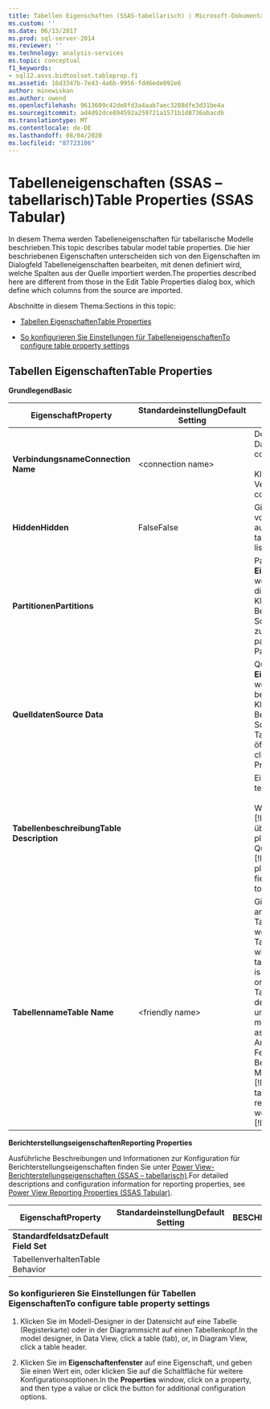 ```yaml
---
title: Tabellen Eigenschaften (SSAS-tabellarisch) | Microsoft-Dokumentation
ms.custom: ''
ms.date: 06/13/2017
ms.prod: sql-server-2014
ms.reviewer: ''
ms.technology: analysis-services
ms.topic: conceptual
f1_keywords:
- sql12.asvs.bidtoolset.tableprop.f1
ms.assetid: 16d3347b-7e43-4a6b-9956-fdd6ede092e6
author: minewiskan
ms.author: owend
ms.openlocfilehash: 9613609c42de8fd3a4aab7aec3208dfe3d31be4a
ms.sourcegitcommit: ad4d92dce894592a259721a1571b1d8736abacdb
ms.translationtype: MT
ms.contentlocale: de-DE
ms.lasthandoff: 08/04/2020
ms.locfileid: "87723106"
---
```

# <a name="table-properties-ssas-tabular"></a><span data-ttu-id="486ec-102">Tabelleneigenschaften (SSAS – tabellarisch)</span><span class="sxs-lookup"><span data-stu-id="486ec-102">Table Properties (SSAS Tabular)</span></span>
  <span data-ttu-id="486ec-103">In diesem Thema werden Tabelleneigenschaften für tabellarische Modelle beschrieben.</span><span class="sxs-lookup"><span data-stu-id="486ec-103">This topic describes tabular model table properties.</span></span> <span data-ttu-id="486ec-104">Die hier beschriebenen Eigenschaften unterscheiden sich von den Eigenschaften im Dialogfeld Tabelleneigenschaften bearbeiten, mit denen definiert wird, welche Spalten aus der Quelle importiert werden.</span><span class="sxs-lookup"><span data-stu-id="486ec-104">The properties described here are different from those in the Edit Table Properties dialog box, which define which columns from the source are imported.</span></span>  
  
 <span data-ttu-id="486ec-105">Abschnitte in diesem Thema:</span><span class="sxs-lookup"><span data-stu-id="486ec-105">Sections in this topic:</span></span>  
  
-   [<span data-ttu-id="486ec-106">Tabellen Eigenschaften</span><span class="sxs-lookup"><span data-stu-id="486ec-106">Table Properties</span></span>](#bkmk_properties)  
  
-   [<span data-ttu-id="486ec-107">So konfigurieren Sie Einstellungen für Tabelleneigenschaften</span><span class="sxs-lookup"><span data-stu-id="486ec-107">To configure table property settings</span></span>](#bkmk_config_prop)  
  
##  <a name="table-properties"></a><a name="bkmk_properties"></a><span data-ttu-id="486ec-108">Tabellen Eigenschaften</span><span class="sxs-lookup"><span data-stu-id="486ec-108">Table Properties</span></span>  
 <span data-ttu-id="486ec-109">**Grundlegend**</span><span class="sxs-lookup"><span data-stu-id="486ec-109">**Basic**</span></span>  
  
|<span data-ttu-id="486ec-110">Eigenschaft</span><span class="sxs-lookup"><span data-stu-id="486ec-110">Property</span></span>|<span data-ttu-id="486ec-111">Standardeinstellung</span><span class="sxs-lookup"><span data-stu-id="486ec-111">Default Setting</span></span>|<span data-ttu-id="486ec-112">BESCHREIBUNG</span><span class="sxs-lookup"><span data-stu-id="486ec-112">Description</span></span>|  
|--------------|---------------------|-----------------|  
|<span data-ttu-id="486ec-113">**Verbindungsname**</span><span class="sxs-lookup"><span data-stu-id="486ec-113">**Connection Name**</span></span>|\<connection name>|<span data-ttu-id="486ec-114">Der Name der Verbindung mit der Datenquelle der Tabelle.</span><span class="sxs-lookup"><span data-stu-id="486ec-114">The name of the connection to the table's data source.</span></span><br /><br /> <span data-ttu-id="486ec-115">Klicken Sie auf die Schaltfläche, um die Verbindung zu bearbeiten.</span><span class="sxs-lookup"><span data-stu-id="486ec-115">To edit the connection, click the button.</span></span>|  
|<span data-ttu-id="486ec-116">**Hidden**</span><span class="sxs-lookup"><span data-stu-id="486ec-116">**Hidden**</span></span>|<span data-ttu-id="486ec-117">False</span><span class="sxs-lookup"><span data-stu-id="486ec-117">False</span></span>|<span data-ttu-id="486ec-118">Gibt an, ob die Tabelle in den Feldlisten von Berichtserstellungsclients ausgeblendet wird.</span><span class="sxs-lookup"><span data-stu-id="486ec-118">Specifies whether the table is hidden from reporting client field lists.</span></span>|  
|<span data-ttu-id="486ec-119">**Partitionen**</span><span class="sxs-lookup"><span data-stu-id="486ec-119">**Partitions**</span></span>||<span data-ttu-id="486ec-120">Partitionen für die Tabelle können nicht im **Eigenschaftenfenster** angezeigt werden.</span><span class="sxs-lookup"><span data-stu-id="486ec-120">Partitions for the table cannot be displayed in the **Properties** window.</span></span> <span data-ttu-id="486ec-121">Klicken Sie zum Anzeigen, Erstellen oder Bearbeiten von Partitionen auf die Schaltfläche, um den Partitions-Manager zu öffnen.</span><span class="sxs-lookup"><span data-stu-id="486ec-121">To view, create, or edit partitions, click the button to open the Partition Manager.</span></span>|  
|<span data-ttu-id="486ec-122">**Quelldaten**</span><span class="sxs-lookup"><span data-stu-id="486ec-122">**Source Data**</span></span>||<span data-ttu-id="486ec-123">Quelldaten für die Tabelle können nicht im **Eigenschaftenfenster** angezeigt werden.</span><span class="sxs-lookup"><span data-stu-id="486ec-123">Source data for the table cannot be displayed in the **Properties** window.</span></span> <span data-ttu-id="486ec-124">Klicken Sie zum Anzeigen oder Bearbeiten der Quelldaten auf die Schaltfläche, um das Dialogfeld Tabelleneigenschaften bearbeiten zu öffnen.</span><span class="sxs-lookup"><span data-stu-id="486ec-124">To view or edit the source data, click the button to open the Edit Table Properties dialog box.</span></span>|  
|<span data-ttu-id="486ec-125">**Tabellenbeschreibung**</span><span class="sxs-lookup"><span data-stu-id="486ec-125">**Table Description**</span></span>||<span data-ttu-id="486ec-126">Eine Textbeschreibung für die Tabelle.</span><span class="sxs-lookup"><span data-stu-id="486ec-126">A text description for the table.</span></span><br /><br /> <span data-ttu-id="486ec-127">Wenn ein Endbenutzer in [!INCLUDE[ssGeminiClient](../../includes/ssgeminiclient-md.md)]den Cursor über dieser Tabelle in der Feldliste platziert, wird die Beschreibung als QuickInfo angezeigt.</span><span class="sxs-lookup"><span data-stu-id="486ec-127">In [!INCLUDE[ssGeminiClient](../../includes/ssgeminiclient-md.md)], if an end-user places the cursor over this table in the field list, the description appears as a tooltip.</span></span>|  
|<span data-ttu-id="486ec-128">**Tabellenname**</span><span class="sxs-lookup"><span data-stu-id="486ec-128">**Table Name**</span></span>|\<friendly name>|<span data-ttu-id="486ec-129">Gibt den anzeigen amen der Tabelle an.</span><span class="sxs-lookup"><span data-stu-id="486ec-129">Specifies the table's friendly name.</span></span> <span data-ttu-id="486ec-130">Der Tabellenname kann angegeben werden, wenn eine Tabelle mit dem Tabellenimport-Assistenten importiert wird, oder jederzeit nach dem Import.</span><span class="sxs-lookup"><span data-stu-id="486ec-130">The table name can be specified when a table is imported using the Table Import Wizard or at any time after import.</span></span> <span data-ttu-id="486ec-131">Der Tabellenname im Modell kann sich von der zugeordneten Tabelle am Quellort unterscheiden.</span><span class="sxs-lookup"><span data-stu-id="486ec-131">The table name in the model can be different from the associated table at the source.</span></span> <span data-ttu-id="486ec-132">Der Anzeigename der Tabelle wird in der Feldliste einer Clientanwendung zur Berichterstellung sowie in der Modelldatenbank in [!INCLUDE[ssManStudioFull](../../includes/ssmanstudiofull-md.md)]angezeigt.</span><span class="sxs-lookup"><span data-stu-id="486ec-132">The table friendly name appears in the reporting client application field list as well as in the model database in [!INCLUDE[ssManStudioFull](../../includes/ssmanstudiofull-md.md)].</span></span>|  
  
 <span data-ttu-id="486ec-133">**Berichterstellungseigenschaften**</span><span class="sxs-lookup"><span data-stu-id="486ec-133">**Reporting Properties**</span></span>  
  
 <span data-ttu-id="486ec-134">Ausführliche Beschreibungen und Informationen zur Konfiguration für Berichterstellungseigenschaften finden Sie unter [Power View-Berichterstellungseigenschaften &#40;SSAS – tabellarisch&#41;](properties-ssas-tabular.md).</span><span class="sxs-lookup"><span data-stu-id="486ec-134">For detailed descriptions and configuration information for reporting properties, see [Power View Reporting Properties &#40;SSAS Tabular&#41;](properties-ssas-tabular.md).</span></span>  
  
|<span data-ttu-id="486ec-135">Eigenschaft</span><span class="sxs-lookup"><span data-stu-id="486ec-135">Property</span></span>|<span data-ttu-id="486ec-136">Standardeinstellung</span><span class="sxs-lookup"><span data-stu-id="486ec-136">Default Setting</span></span>|<span data-ttu-id="486ec-137">BESCHREIBUNG</span><span class="sxs-lookup"><span data-stu-id="486ec-137">Description</span></span>|  
|--------------|---------------------|-----------------|  
|<span data-ttu-id="486ec-138">**Standardfeldsatz**</span><span class="sxs-lookup"><span data-stu-id="486ec-138">**Default Field Set**</span></span>|||  
|<span data-ttu-id="486ec-139">Tabellenverhalten</span><span class="sxs-lookup"><span data-stu-id="486ec-139">Table Behavior</span></span>|||  
  
###  <a name="to-configure-table-property-settings"></a><a name="bkmk_config_prop"></a><span data-ttu-id="486ec-140">So konfigurieren Sie Einstellungen für Tabellen Eigenschaften</span><span class="sxs-lookup"><span data-stu-id="486ec-140">To configure table property settings</span></span>  
  
1.  <span data-ttu-id="486ec-141">Klicken Sie im Modell-Designer in der Datensicht auf eine Tabelle (Registerkarte) oder in der Diagrammsicht auf einen Tabellenkopf.</span><span class="sxs-lookup"><span data-stu-id="486ec-141">In the model designer, in Data View, click a table (tab), or, in Diagram View, click a table header.</span></span>  
  
2.  <span data-ttu-id="486ec-142">Klicken Sie im **Eigenschaftenfenster** auf eine Eigenschaft, und geben Sie einen Wert ein, oder klicken Sie auf die Schaltfläche für weitere Konfigurationsoptionen.</span><span class="sxs-lookup"><span data-stu-id="486ec-142">In the **Properties** window, click on a property, and then type a value or click the button for additional configuration options.</span></span>  
  
  
